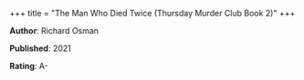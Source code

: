 +++
title = "The Man Who Died Twice (Thursday Murder Club Book 2)"
+++



**Author**: Richard Osman

**Published**: 2021

**Rating**: A-
